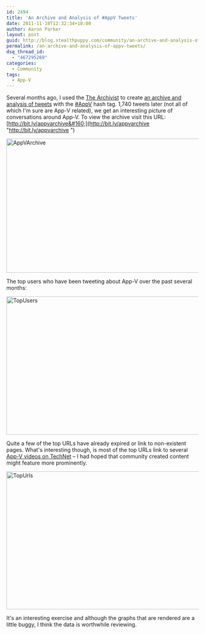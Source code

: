 ```yaml
---
id: 2494
title: 'An Archive and Analysis of #AppV Tweets'
date: 2011-11-10T12:32:34+10:00
author: Aaron Parker
layout: post
guid: http://blog.stealthpuppy.com/community/an-archive-and-analysis-of-appv-tweets/
permalink: /an-archive-and-analysis-of-appv-tweets/
dsq_thread_id:
  - "467295269"
categories:
  - Community
tags:
  - App-V
---
```

Several months ago, I used the [The Archivist](http://archivist.visitmix.com/) to create [an archive and analysis of tweets](http://bit.ly/appvarchive) with the [#AppV](https://twitter.com/#!/search/%23AppV) hash tag. 1,740 tweets later (not all of which I'm sure are App-V related), we get an interesting picture of conversations around App-V. To view the archive visit this URL: [http://bit.ly/appvarchive&#160;](http://bit.ly/appvarchive "http://bit.ly/appvarchive  ") 

[<img style="background-image: none; border-bottom: 0px; border-left: 0px; padding-left: 0px; padding-right: 0px; display: inline; border-top: 0px; border-right: 0px; padding-top: 0px" title="AppVArchive" border="0" alt="AppVArchive" src="http://stealthpuppy.com/wp-content/uploads/2011/11/AppVArchive_thumb.png" width="660" height="351" />](http://stealthpuppy.com/wp-content/uploads/2011/11/AppVArchive.png)

The top users who have been tweeting about App-V over the past several months:

[<img style="background-image: none; border-bottom: 0px; border-left: 0px; padding-left: 0px; padding-right: 0px; display: inline; border-top: 0px; border-right: 0px; padding-top: 0px" title="TopUsers" border="0" alt="TopUsers" src="http://stealthpuppy.com/wp-content/uploads/2011/11/TopUsers_thumb.png" width="660" height="362" />](http://stealthpuppy.com/wp-content/uploads/2011/11/TopUsers.png)

Quite a few of the top URLs have already expired or link to non-existent pages. What's interesting though, is most of the top URLs link to several [App-V videos on TechNet](http://technet.microsoft.com/en-us/windows/ff383366.aspx#APP-V) – I had hoped that community created content might feature more prominently.

[<img style="background-image: none; border-bottom: 0px; border-left: 0px; padding-left: 0px; padding-right: 0px; display: inline; border-top: 0px; border-right: 0px; padding-top: 0px" title="TopUrls" border="0" alt="TopUrls" src="http://stealthpuppy.com/wp-content/uploads/2011/11/TopUrls_thumb.png" width="660" height="361" />](http://stealthpuppy.com/wp-content/uploads/2011/11/TopUrls.png)

It's an interesting exercise and although the graphs that are rendered are a little buggy, I think the data is worthwhile reviewing.